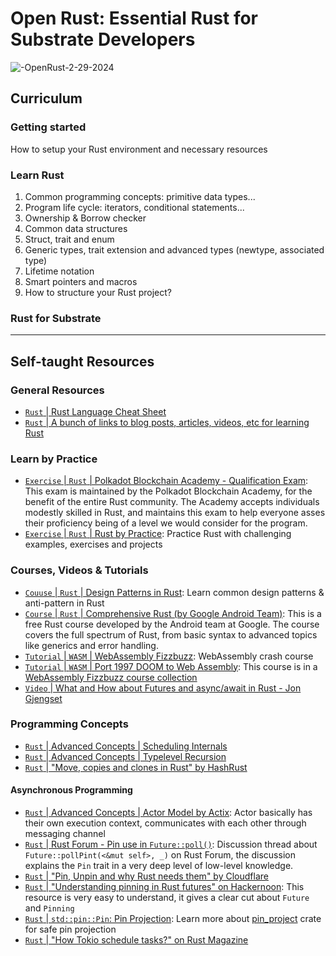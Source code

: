 # Open Rust: Essential Rust for Substrate Developers

![-OpenRust-2-29-2024](https://github.com/openguild-labs/open-rust/assets/56880684/36780f74-079c-45ab-986a-f69e414a3a30)

## Curriculum
### Getting started
How to setup your Rust environment and necessary resources
### Learn Rust
1. Common programming concepts: primitive data types...
2. Program life cycle: iterators, conditional statements...
3. Ownership & Borrow checker
4. Common data structures
5. Struct, trait and enum
6. Generic types, trait extension and advanced types (newtype, associated type)
7. Lifetime notation
8. Smart pointers and macros 
9. How to structure your Rust project?
### Rust for Substrate
--------------------------------------------------------
## Self-taught Resources
### General Resources
- [`Rust` | Rust Language Cheat Sheet](https://cheats.rs/)
- [`Rust` | A bunch of links to blog posts, articles, videos, etc for learning Rust](https://github.com/ctjhoa/rust-learning)
### Learn by Practice
- [`Exercise` | `Rust` | Polkadot Blockchain Academy - Qualification Exam](https://github.com/Polkadot-Blockchain-Academy/pba-qualifier-exam/): This exam is maintained by the Polkadot Blockchain Academy, for the benefit of the entire Rust community. The Academy accepts individuals modestly skilled in Rust, and maintains this exam to help everyone asses their proficiency being of a level we would consider for the program.
- [`Exercise` | `Rust` | Rust by Practice](https://practice.course.rs/why-exercise.html): Practice Rust with challenging examples, exercises and projects
### Courses, Videos & Tutorials
- [`Couuse` | `Rust` | Design Patterns in Rust](https://rust-unofficial.github.io/patterns/): Learn common design patterns & anti-pattern in Rust
- [`Course` | `Rust` | Comprehensive Rust (by Google Android Team)](https://github.com/google/comprehensive-rust): This is a free Rust course developed by the Android team at Google. The course covers the full spectrum of Rust, from basic syntax to advanced topics like generics and error handling.
- [`Tutorial` | `WASM` | WebAssembly Fizzbuzz](https://github.com/diekmann/wasm-fizzbuzz): WebAssembly crash course
- [`Tutorial` | `WASM` | Port 1997 DOOM to Web Assembly](https://github.com/diekmann/wasm-fizzbuzz/tree/main/doom): This course is in a [WebAssembly Fizzbuzz course collection](https://github.com/diekmann/wasm-fizzbuzz/)
- [`Video` | What and How about Futures and async/await in Rust - Jon Gjengset](https://www.youtube.com/watch?v=9_3krAQtD2k)
### Programming Concepts
- [`Rust` | Advanced Concepts | Scheduling Internals](https://tontinton.com/posts/scheduling-internals/)
- [`Rust` | Advanced Concepts | Typelevel Recursion](https://beachape.com/blog/2017/03/12/gentle-intro-to-type-level-recursion-in-Rust-from-zero-to-frunk-hlist-sculpting/)
- [`Rust` | "Move, copies and clones in Rust" by HashRust](https://hashrust.com/blog/moves-copies-and-clones-in-rust/)
#### Asynchronous Programming
- [`Rust` | Advanced Concepts | Actor Model by Actix](https://actix.rs/docs/actix/actor/): Actor basically has their own execution context, communicates with each other through messaging channel
- [`Rust` | Rust Forum - Pin use in `Future::poll()`](https://users.rust-lang.org/t/pin-use-in-futures-poll/80264/7): Discussion thread about `Future::pollPint(<&mut self>, _)` on Rust Forum, the discussion explains the `Pin` trait in a very deep level of low-level knowledge.
- [`Rust` | "Pin, Unpin and why Rust needs them" by Cloudflare](https://blog.cloudflare.com/pin-and-unpin-in-rust/)
- [`Rust` | "Understanding pinning in Rust futures" on Hackernoon](https://hackernoon.com/pin-safety-understanding-pinning-in-rust-futures): This resource is very easy to understand, it gives a clear cut about `Future` and `Pinning`
- [`Rust` | `std::pin::Pin`: Pin Projection](https://doc.rust-lang.org/std/pin/index.html#projections-and-structural-pinning): Learn more about [pin_project](https://docs.rs/pin-project/latest/pin_project/) crate for safe pin projection
- [`Rust` | "How Tokio schedule tasks?" on Rust Magazine](https://rustmagazine.org/issue-4/how-tokio-schedule-tasks/)

